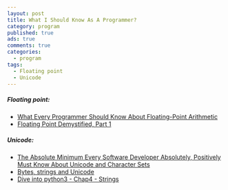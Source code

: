 ```yaml
---
layout: post
title: What I Should Know As A Programmer?
category: program
published: true
ads: true
comments: true
categories:
  - program
tags:
  - Floating point
  - Unicode
---
```

##### Floating point:
- [What Every Programmer Should Know About Floating-Point Arithmetic](http://floating-point-gui.de/)
- [Floating Point Demystified, Part 1
](http://blog.reverberate.org/2014/09/what-every-computer-programmer-should.html)

##### Unicode:
- [The Absolute Minimum Every Software Developer Absolutely, Positively Must Know About Unicode and Character Sets](https://www.joelonsoftware.com/2003/10/08/the-absolute-minimum-every-software-developer-absolutely-positively-must-know-about-unicode-and-character-sets-no-excuses/)
- [Bytes, strings and Unicode](http://python3porting.com/problems.html#bytes-strings-and-unicode)
- [Dive into python3 - Chap4 - Strings](http://www.diveintopython3.net/strings.html)
